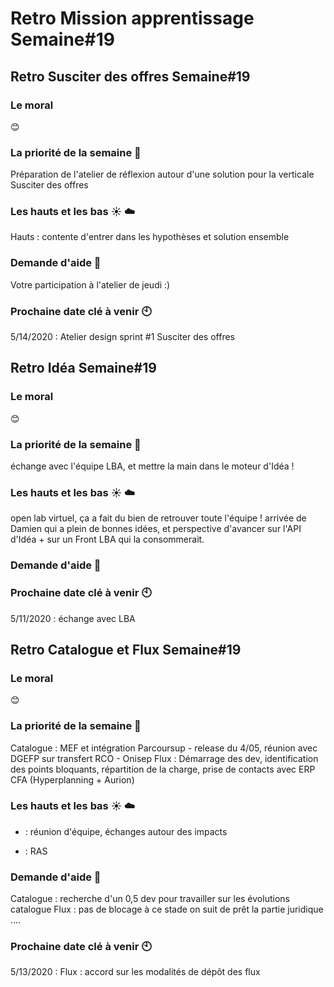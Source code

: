 
# Retro Mission apprentissage Semaine#19

## Retro Susciter des offres Semaine#19

###  Le moral 
:blush:

### La priorité de la semaine :rocket:

Préparation de l'atelier de réflexion autour d'une solution pour la verticale Susciter des offres

### Les hauts et les bas :sunny: :cloud:
Hauts : contente d'entrer dans les hypothèses et solution ensemble

### Demande d'aide :pray: 
Votre participation à l'atelier de jeudi :)

### Prochaine date clé à venir :clock10:

5/14/2020 : Atelier design sprint #1 Susciter des offres

## Retro Idéa Semaine#19

###  Le moral 
:blush:

### La priorité de la semaine :rocket:

échange avec l'équipe LBA, et mettre la main dans le moteur d'Idéa !

### Les hauts et les bas :sunny: :cloud:
open lab virtuel, ça a fait du bien de retrouver toute l'équipe ! arrivée de Damien qui a plein de bonnes idées, et perspective d'avancer sur l'API d'Idéa + sur un Front LBA qui la consommerait. 

### Demande d'aide :pray: 


### Prochaine date clé à venir :clock10:

5/11/2020 : échange avec LBA

## Retro Catalogue et Flux Semaine#19

###  Le moral 
:blush:

### La priorité de la semaine :rocket:

Catalogue : MEF et intégration Parcoursup - release du 4/05, réunion avec DGEFP sur transfert RCO - Onisep
Flux : Démarrage des dev, identification des points bloquants, répartition de la charge, prise de contacts avec ERP CFA (Hyperplanning + Aurion)

### Les hauts et les bas :sunny: :cloud:
+ : réunion d'équipe, échanges autour des impacts 
- : RAS

### Demande d'aide :pray: 
Catalogue : recherche d'un 0,5 dev pour travailler sur les évolutions catalogue
Flux : pas de blocage à ce stade on suit de prêt la partie juridique ....

### Prochaine date clé à venir :clock10:

5/13/2020 : Flux : accord sur les modalités de dépôt des flux
